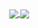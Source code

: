 <a href="https://github.com/Jailson-Melo/">
  <img align="center" src="https://github-readme-stats.vercel.app/api?username=Jailson-Melo&show_icons=true&title_color=DAD7CD&text_color=DAD7CD88&icon_color=1B2432&border_color=1B2432&bg_color=121420&border_radius=12" />
</a>
<a href="https://github.com/Jailson-Melo/convoychat">
  <img align="center" src="https://github-readme-stats.vercel.app/api/top-langs/?username=Jailson-Melo&title_color=DAD7CD&text_color=DAD7CD88&icon_color=1B2432&border_color=1B2432&bg_color=121420&border_radius=12" />
</a>

